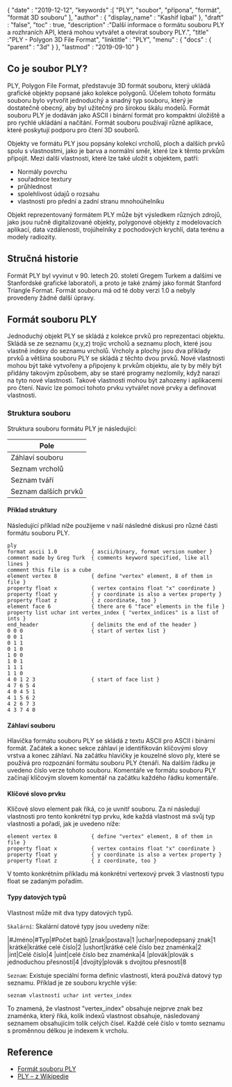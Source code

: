 {
  "date" : "2019-12-12",
  "keywords" :[ "PLY", "soubor", "přípona", "formát", "formát 3D souboru" ],
  "author" : {
    "display_name" : "Kashif Iqbal"
},
  "draft" : "false",
  "toc" : true,
  "description" :"Další informace o formátu souboru PLY a rozhraních API, která mohou vytvářet a otevírat soubory PLY.",
  "title" :"PLY - Polygon 3D File Format",
  "linktitle" : "PLY",
  "menu" : {
    "docs" : {
      "parent" : "3d"
}
},
  "lastmod" : "2019-09-10"
}

## Co je soubor PLY?

PLY, Polygon File Format, představuje 3D formát souboru, který ukládá grafické objekty popsané jako kolekce polygonů. Účelem tohoto formátu souboru bylo vytvořit jednoduchý a snadný typ souboru, který je dostatečně obecný, aby byl užitečný pro širokou škálu modelů. Formát souboru PLY je dodáván jako ASCII i binární formát pro kompaktní úložiště a pro rychlé ukládání a načítání. Formát souboru používají různé aplikace, které poskytují podporu pro čtení 3D souborů.

Objekty ve formátu PLY jsou popsány kolekcí vrcholů, ploch a dalších prvků spolu s vlastnostmi, jako je barva a normální směr, které lze k těmto prvkům připojit. Mezi další vlastnosti, které lze také uložit s objektem, patří:

* Normály povrchu
* souřadnice textury
* průhlednost
* spolehlivost údajů o rozsahu
* vlastnosti pro přední a zadní stranu mnohoúhelníku

Objekt reprezentovaný formátem PLY může být výsledkem různých zdrojů, jako jsou ručně digitalizované objekty, polygonové objekty z modelovacích aplikací, data vzdálenosti, trojúhelníky z pochodových krychlí, data terénu a modely radiozity.

## Stručná historie

Formát PLY byl vyvinut v 90. letech 20. století Gregem Turkem a dalšími ve Stanfordské grafické laboratoři, a proto je také známý jako formát Stanford Triangle Format. Formát souboru má od té doby verzi 1.0 a nebyly provedeny žádné další úpravy.

## Formát souboru PLY

Jednoduchý objekt PLY se skládá z kolekce prvků pro reprezentaci objektu. Skládá se ze seznamu (x,y,z) trojic vrcholů a seznamu ploch, které jsou vlastně indexy do seznamu vrcholů. Vrcholy a plochy jsou dva příklady prvků a většina souboru PLY se skládá z těchto dvou prvků. Nové vlastnosti mohou být také vytvořeny a připojeny k prvkům objektu, ale ty by měly být přidány takovým způsobem, aby se staré programy nezlomily, když narazí na tyto nové vlastnosti. Takové vlastnosti mohou být zahozeny i aplikacemi pro čtení. Navíc lze pomocí tohoto prvku vytvářet nové prvky a definovat vlastnosti.

### Struktura souboru

Struktura souboru formátu PLY je následující:

|Pole
---|
|Záhlaví souboru
|Seznam vrcholů
|Seznam tváří
|Seznam dalších prvků

#### Příklad struktury

Následující příklad níže použijeme v naší následné diskusi pro různé části formátu souboru PLY.

```
ply
format ascii 1.0           { ascii/binary, format version number }
comment made by Greg Turk  { comments keyword specified, like all lines }
comment this file is a cube
element vertex 8           { define "vertex" element, 8 of them in file }
property float x           { vertex contains float "x" coordinate }
property float y           { y coordinate is also a vertex property }
property float z           { z coordinate, too }
element face 6             { there are 6 "face" elements in the file }
property list uchar int vertex_index { "vertex_indices" is a list of ints }
end_header                 { delimits the end of the header }
0 0 0                      { start of vertex list }
0 0 1
0 1 1
0 1 0
1 0 0
1 0 1
1 1 1
1 1 0
4 0 1 2 3                  { start of face list }
4 7 6 5 4
4 0 4 5 1
4 1 5 6 2
4 2 6 7 3
4 3 7 4 0
```

#### Záhlaví souboru

Hlavička formátu souboru PLY se skládá z textu ASCII pro ASCII i binární formát. Začátek a konec sekce záhlaví je identifikován klíčovými slovy vrstva a konec záhlaví. Na začátku hlavičky je kouzelné slovo ply, které se používá pro rozpoznání formátu souboru PLY čtenáři. Na dalším řádku je uvedeno číslo verze tohoto souboru. Komentáře ve formátu souboru PLY začínají klíčovým slovem komentář na začátku každého řádku komentáře.

#### Klíčové slovo prvku

Klíčové slovo element pak říká, co je uvnitř souboru. Za ní následují vlastnosti pro tento konkrétní typ prvku, kde každá vlastnost má svůj typ vlastnosti a pořadí, jak je uvedeno níže:

```
element vertex 8           { define "vertex" element, 8 of them in file }
property float x           { vertex contains float "x" coordinate }
property float y           { y coordinate is also a vertex property }
property float z           { z coordinate, too }
```

V tomto konkrétním příkladu má konkrétní vertexový prvek 3 vlastnosti typu float se zadaným pořadím.

#### Typy datových typů

Vlastnost může mít dva typy datových typů.

`Skalární`: Skalární datové typy jsou uvedeny níže:

|#Jméno|#Typ|#Počet bajtů
|znak|postava|1
|uchar|nepodepsaný znak|1
|krátké|krátké celé číslo|2
|ushort|krátké celé číslo bez znaménka|2
|int|Celé číslo|4
|uint|celé číslo bez znaménka|4
|plovák|plovák s jednoduchou přesností|4
|dvojitý|plovák s dvojitou přesností|8

`Seznam`: Existuje speciální forma definic vlastností, která používá datový typ seznamu. Příklad je ze souboru krychle výše:

`seznam vlastností uchar int vertex_index`

To znamená, že vlastnost "vertex_index" obsahuje nejprve znak bez znaménka, který říká, kolik indexů vlastnost obsahuje, následovaný seznamem obsahujícím tolik celých čísel. Každé celé číslo v tomto seznamu s proměnnou délkou je indexem k vrcholu.

## Reference ##

* [Formát souboru PLY](http://paulbourke.net/dataformats/ply/)
* [PLY – z Wikipedie](https://en.wikipedia.org/wiki/PLY_(file_format))

